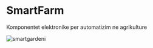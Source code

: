 # SmartFarm
Komponentet elektronike per automatizim ne agrikulture

![smartgardeni](https://user-images.githubusercontent.com/33126053/59904680-72e68200-9404-11e9-9f7d-d9e7fa9ebe0e.jpg)
